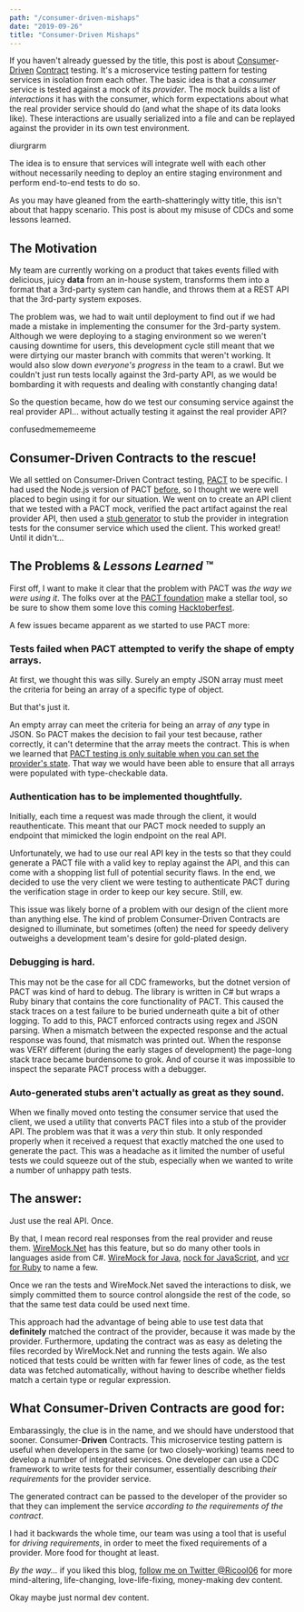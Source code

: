 ```yaml
---
path: "/consumer-driven-mishaps"
date: "2019-09-26"
title: "Consumer-Driven Mishaps"
---
```

If you haven't already guessed by the title, this post is about [Consumer](https://www.thoughtworks.com/radar/techniques/consumer-driven-contract-testing)-[Driven](https://thoughtworks.github.io/pacto/patterns/cdc/) [Contract](https://martinfowler.com/articles/consumerDrivenContracts.html) testing. It's a microservice testing pattern for testing services in isolation from each other. The basic idea is that a _consumer_ service is tested against a mock of its _provider_. The mock builds a list of _interactions_ it has with the consumer, which form expectations about what the real provider service should do (and what the shape of its data looks like). These interactions are usually serialized into a file and can be replayed against the provider in its own test environment.

diurgrarm

The idea is to ensure that services will integrate well with each other without necessarily needing to deploy an entire staging environment and perform end-to-end tests to do so.

As you may have gleaned from the earth-shatteringly witty title, this isn't about that happy scenario. This post is about my misuse of CDCs and some lessons learned.

## The Motivation
My team are currently working on a product that takes events filled with delicious, juicy __data__ from an in-house system, transforms them into a format that a 3rd-party system can handle, and throws them at a REST API that the 3rd-party system exposes.

The problem was, we had to wait until deployment to find out if we had made a mistake in implementing the consumer for the 3rd-party system. Although we were deploying to a staging environment so we weren't causing downtime for users, this development cycle still meant that we were dirtying our master branch with commits that weren't working. It would also slow down _everyone's progress_ in the team to a crawl. But we couldn't just run tests locally against the 3rd-party API, as we would be bombarding it with requests and dealing with constantly changing data!

So the question became, how do we test our consuming service against the real provider API... without actually testing it against the real provider API?

confusedmememeeme

## Consumer-Driven Contracts to the rescue!
We all settled on Consumer-Driven Contract testing, [PACT](https://github.com/pact-foundation/pact-net) to be specific. I had used the Node.js version of PACT [before](https://github.com/Ricool06/breathe), so I thought we were well placed to begin using it for our situation. We went on to create an API client that we tested with a PACT mock, verified the pact artifact against the real provider API, then used a [stub generator](https://github.com/uglyog/pact-stub-server) to stub the provider in integration tests for the consumer service which used the client. This worked great! Until it didn't...

## The Problems & _Lessons Learned_ ™
First off, I want to make it clear that the problem with PACT was _the way we were using it_. The folks over at the [PACT foundation](https://github.com/pact-foundation) make a stellar tool, so be sure to show them some love this coming [Hacktoberfest](https://hacktoberfest.digitalocean.com/).

A few issues became apparent as we started to use PACT more:

### Tests failed when PACT attempted to verify the shape of empty arrays.
At first, we thought this was silly. Surely an empty JSON array must meet the criteria for being an array of a specific type of object.

But that's just it.

An empty array can meet the criteria for being an array of _any_ type in JSON. So PACT makes the decision to fail your test because, rather correctly, it can't determine that the array meets the contract. This is when we learned that [PACT testing is only suitable when you can set the provider's state](https://github.com/pact-foundation/pact-net/issues/165#issuecomment-426843392). That way we would have been able to ensure that all arrays were populated with type-checkable data.

### Authentication has to be implemented thoughtfully.
Initially, each time a request was made through the client, it would reauthenticate. This meant that our PACT mock needed to supply an endpoint that mimicked the login endpoint on the real API.

Unfortunately, we had to use our real API key in the tests so that they could generate a PACT file with a valid key to replay against the API, and this can come with a shopping list full of potential security flaws. In the end, we decided to use the very client we were testing to authenticate PACT during the verification stage in order to keep our key secure. Still, ew.

This issue was likely borne of a problem with our design of the client more than anything else. The kind of problem Consumer-Driven Contracts are designed to illuminate, but sometimes (often) the need for speedy delivery outweighs a development team's desire for gold-plated design.

### Debugging is hard.
This may not be the case for all CDC frameworks, but the dotnet version of PACT was kind of hard to debug. The library is written in C# but wraps a Ruby binary that contains the core functionality of PACT. This caused the stack traces on a test failure to be buried underneath quite a bit of other logging. To add to this, PACT enforced contracts using regex and JSON parsing. When a mismatch between the expected response and the actual response was found, that mismatch was printed out. When the response was VERY different (during the early stages of development) the page-long stack trace became burdensome to grok. And of course it was impossible to inspect the separate PACT process with a debugger.

### Auto-generated stubs aren't actually as great as they sound.
When we finally moved onto testing the consumer service that used the client, we used a utility that converts PACT files into a stub of the provider API. The problem was that it was a _very_ thin stub. It only responded properly when it received a request that exactly matched the one used to generate the pact. This was a headache as it limited the number of useful tests we could squeeze out of the stub, especially when we wanted to write a number of unhappy path tests.

## The answer:
Just use the real API. Once.

By that, I mean record real responses from the real provider and reuse them. [WireMock.Net](https://github.com/WireMock-Net/WireMock.Net/wiki/Settings#proxyandrecordsettings) has this feature, but so do many other tools in languages aside from C#. [WireMock for Java](http://wiremock.org/docs/record-playback/), [nock for JavaScript](https://github.com/nock/nock#nock-back), and [vcr for Ruby](https://github.com/vcr/vcr) to name a few.

Once we ran the tests and WireMock.Net saved the interactions to disk, we simply committed them to source control alongside the rest of the code, so that the same test data could be used next time.

This approach had the advantage of being able to use test data that __definitely__ matched the contract of the provider, because it was made by the provider. Furthermore, updating the contract was as easy as deleting the files recorded by WireMock.Net and running the tests again. We also noticed that tests could be written with far fewer lines of code, as the test data was fetched automatically, without having to describe whether fields match a certain type or regular expression.

## What Consumer-Driven Contracts are good for:
Embarassingly, the clue is in the name, and we should have understood that sooner. Consumer-__Driven__ Contracts. This microservice testing pattern is useful when developers in the same (or two closely-working) teams need to develop a number of integrated services. One developer can use a CDC framework to write tests for their consumer, essentially describing _their requirements_ for the provider service.

The generated contract can be passed to the developer of the provider so that they can implement the service _according to the requirements of the contract_.

I had it backwards the whole time, our team was using a tool that is useful for _driving requirements_, in order to meet the fixed requirements of a provider. More food for thought at least.

_By the way..._ if you liked this blog, [follow me on Twitter @Ricool06](https://twitter.com/Ricool06) for more mind-altering, life-changing, love-life-fixing, money-making dev content.

Okay maybe just normal dev content.
